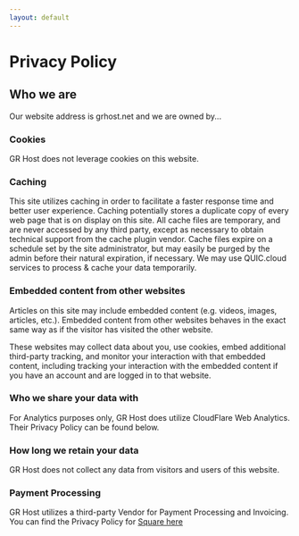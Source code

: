 ```yaml
---
layout: default
---
```

# Privacy Policy

## Who we are

Our website address is grhost.net and we are owned by...

### Cookies

GR Host does not leverage cookies on this website.

### Caching

This site utilizes caching in order to facilitate a faster response time and better user experience. Caching potentially stores a duplicate copy of every web page that is on display on this site. All cache files are temporary, and are never accessed by any third party, except as necessary to obtain technical support from the cache plugin vendor. Cache files expire on a schedule set by the site administrator, but may easily be purged by the admin before their natural expiration, if necessary. We may use QUIC.cloud services to process & cache your data temporarily.

### Embedded content from other websites

Articles on this site may include embedded content (e.g. videos, images, articles, etc.). Embedded content from other websites behaves in the exact same way as if the visitor has visited the other website.

These websites may collect data about you, use cookies, embed additional third-party tracking, and monitor your interaction with that embedded content, including tracking your interaction with the embedded content if you have an account and are logged in to that website.

### Who we share your data with

For Analytics purposes only, GR Host does utilize CloudFlare Web Analytics. Their Privacy Policy can be found below.

### How long we retain your data

GR Host does not collect any data from visitors and users of this website. 

### Payment Processing

GR Host utilizes a third-party Vendor for Payment Processing and Invoicing. You can find the Privacy Policy for [Square here](https://squareup.com/us/en/legal/general/privacy)

